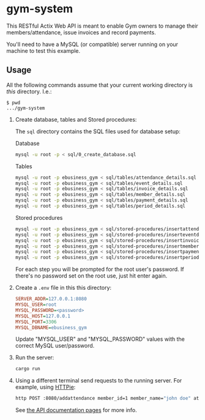 # gym-system

This RESTful Actix Web API is meant to enable Gym owners to manage their members/attendance, issue invoices and record payments.

You'll need to have a MySQL (or compatible) server running on your machine to test this example.

## Usage

All the following commands assume that your current working directory is _this_ directory. I.e.:

```console
$ pwd
.../gym-system
```

1. Create database, tables and Stored procedures:

   The `sql` directory contains the SQL files used for database setup:
   
   Database
   ```sh
   mysql -u root -p < sql/0_create_database.sql
   ```
   
   Tables
   ```sh
   mysql -u root -p ebusiness_gym < sql/tables/attendance_details.sql
   mysql -u root -p ebusiness_gym < sql/tables/event_details.sql
   mysql -u root -p ebusiness_gym < sql/tables/invoice_details.sql
   mysql -u root -p ebusiness_gym < sql/tables/member_details.sql
   mysql -u root -p ebusiness_gym < sql/tables/payment_details.sql
   mysql -u root -p ebusiness_gym < sql/tables/period_details.sql
   ```
   
   Stored procedures
   ```sh
   mysql -u root -p ebusiness_gym < sql/stored-procedures/insertattendancedetails.sql
   mysql -u root -p ebusiness_gym < sql/stored-procedures/inserteventdetails.sql
   mysql -u root -p ebusiness_gym < sql/stored-procedures/insertinvoicedetails.sql
   mysql -u root -p ebusiness_gym < sql/stored-procedures/insertmemberdetails.sql
   mysql -u root -p ebusiness_gym < sql/stored-procedures/insertpaymentdetails.sql
   mysql -u root -p ebusiness_gym < sql/stored-procedures/insertperioddetails.sql
   ```

   For each step you will be prompted for the root user's password. If there's no password set on the root use, just hit enter again.

1. Create a `.env` file in this this directory:

   ```ini
   SERVER_ADDR=127.0.0.1:8080
   MYSQL_USER=root
   MYSQL_PASSWORD=<password>
   MYSQL_HOST=127.0.0.1
   MYSQL_PORT=3306
   MYSQL_DBNAME=ebusiness_gym
   ```

   Update "MYSQL_USER" and "MYSQL_PASSWORD" values with the correct MySQL user/password.

1. Run the server:

   ```sh
   cargo run
   ```

1. Using a different terminal send requests to the running server. For example, using [HTTPie]:

   ```sh
   http POST :8080/addattendance member_id=1 member_name="john doe" attendance_date="2023-07-26"
   ```

   See [the API documentation pages](./apis/) for more info.

[HTTPie]: https://httpie.io/cli
